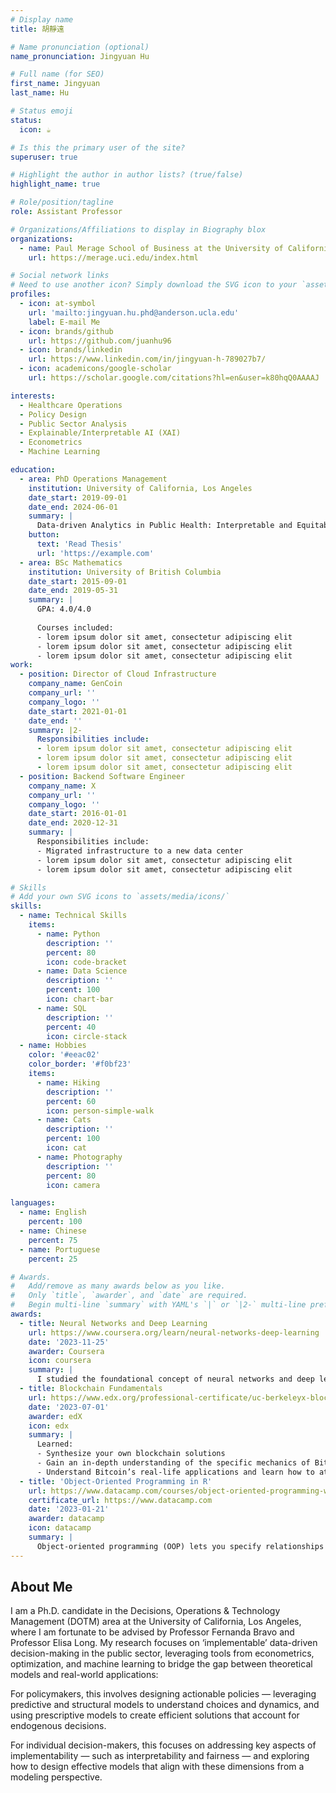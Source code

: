 ```yaml
---
# Display name
title: 胡靜遠

# Name pronunciation (optional)
name_pronunciation: Jingyuan Hu

# Full name (for SEO)
first_name: Jingyuan
last_name: Hu

# Status emoji
status:
  icon: ☕️

# Is this the primary user of the site?
superuser: true

# Highlight the author in author lists? (true/false)
highlight_name: true

# Role/position/tagline
role: Assistant Professor

# Organizations/Affiliations to display in Biography blox
organizations:
  - name: Paul Merage School of Business at the University of California, Irvine
    url: https://merage.uci.edu/index.html

# Social network links
# Need to use another icon? Simply download the SVG icon to your `assets/media/icons/` folder.
profiles:
  - icon: at-symbol
    url: 'mailto:jingyuan.hu.phd@anderson.ucla.edu'
    label: E-mail Me
  - icon: brands/github
    url: https://github.com/juanhu96
  - icon: brands/linkedin
    url: https://www.linkedin.com/in/jingyuan-h-789027b7/
  - icon: academicons/google-scholar
    url: https://scholar.google.com/citations?hl=en&user=k80hqQ0AAAAJ

interests:
  - Healthcare Operations
  - Policy Design
  - Public Sector Analysis
  - Explainable/Interpretable AI (XAI)
  - Econometrics
  - Machine Learning

education:
  - area: PhD Operations Management
    institution: University of California, Los Angeles
    date_start: 2019-09-01
    date_end: 2024-06-01
    summary: |
      Data-driven Analytics in Public Health: Interpretable and Equitable Approaches
    button:
      text: 'Read Thesis'
      url: 'https://example.com'
  - area: BSc Mathematics
    institution: University of British Columbia
    date_start: 2015-09-01
    date_end: 2019-05-31
    summary: |
      GPA: 4.0/4.0
      
      Courses included:
      - lorem ipsum dolor sit amet, consectetur adipiscing elit
      - lorem ipsum dolor sit amet, consectetur adipiscing elit
      - lorem ipsum dolor sit amet, consectetur adipiscing elit
work:
  - position: Director of Cloud Infrastructure
    company_name: GenCoin
    company_url: ''
    company_logo: ''
    date_start: 2021-01-01
    date_end: ''
    summary: |2-
      Responsibilities include:
      - lorem ipsum dolor sit amet, consectetur adipiscing elit
      - lorem ipsum dolor sit amet, consectetur adipiscing elit
      - lorem ipsum dolor sit amet, consectetur adipiscing elit
  - position: Backend Software Engineer
    company_name: X
    company_url: ''
    company_logo: ''
    date_start: 2016-01-01
    date_end: 2020-12-31
    summary: |
      Responsibilities include:
      - Migrated infrastructure to a new data center
      - lorem ipsum dolor sit amet, consectetur adipiscing elit
      - lorem ipsum dolor sit amet, consectetur adipiscing elit

# Skills
# Add your own SVG icons to `assets/media/icons/`
skills:
  - name: Technical Skills
    items:
      - name: Python
        description: ''
        percent: 80
        icon: code-bracket
      - name: Data Science
        description: ''
        percent: 100
        icon: chart-bar
      - name: SQL
        description: ''
        percent: 40
        icon: circle-stack
  - name: Hobbies
    color: '#eeac02'
    color_border: '#f0bf23'
    items:
      - name: Hiking
        description: ''
        percent: 60
        icon: person-simple-walk
      - name: Cats
        description: ''
        percent: 100
        icon: cat
      - name: Photography
        description: ''
        percent: 80
        icon: camera

languages:
  - name: English
    percent: 100
  - name: Chinese
    percent: 75
  - name: Portuguese
    percent: 25

# Awards.
#   Add/remove as many awards below as you like.
#   Only `title`, `awarder`, and `date` are required.
#   Begin multi-line `summary` with YAML's `|` or `|2-` multi-line prefix and indent 2 spaces below.
awards:
  - title: Neural Networks and Deep Learning
    url: https://www.coursera.org/learn/neural-networks-deep-learning
    date: '2023-11-25'
    awarder: Coursera
    icon: coursera
    summary: |
      I studied the foundational concept of neural networks and deep learning. By the end, I was familiar with the significant technological trends driving the rise of deep learning; build, train, and apply fully connected deep neural networks; implement efficient (vectorized) neural networks; identify key parameters in a neural network’s architecture; and apply deep learning to your own applications.
  - title: Blockchain Fundamentals
    url: https://www.edx.org/professional-certificate/uc-berkeleyx-blockchain-fundamentals
    date: '2023-07-01'
    awarder: edX
    icon: edx
    summary: |
      Learned:
      - Synthesize your own blockchain solutions
      - Gain an in-depth understanding of the specific mechanics of Bitcoin
      - Understand Bitcoin’s real-life applications and learn how to attack and destroy Bitcoin, Ethereum, smart contracts and Dapps, and alternatives to Bitcoin’s Proof-of-Work consensus algorithm
  - title: 'Object-Oriented Programming in R'
    url: https://www.datacamp.com/courses/object-oriented-programming-with-s3-and-r6-in-r
    certificate_url: https://www.datacamp.com
    date: '2023-01-21'
    awarder: datacamp
    icon: datacamp
    summary: |
      Object-oriented programming (OOP) lets you specify relationships between functions and the objects that they can act on, helping you manage complexity in your code. This is an intermediate level course, providing an introduction to OOP, using the S3 and R6 systems. S3 is a great day-to-day R programming tool that simplifies some of the functions that you write. R6 is especially useful for industry-specific analyses, working with web APIs, and building GUIs.
---
```


## About Me

I am a Ph.D. candidate in the Decisions, Operations & Technology Management (DOTM) area at the University of California, Los Angeles, where I am fortunate to be advised by Professor Fernanda Bravo and Professor Elisa Long. My research focuses on ‘implementable’ data-driven decision-making in the public sector, leveraging tools from econometrics, optimization, and machine learning to bridge the gap between theoretical models and real-world applications:

For policymakers, this involves designing actionable policies — leveraging predictive and structural models to understand choices and dynamics, and using prescriptive models to create efficient solutions that account for endogenous decisions.

For individual decision-makers, this focuses on addressing key aspects of implementability — such as interpretability and fairness — and exploring how to design effective models that align with these dimensions from a modeling perspective.
